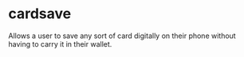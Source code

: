 # cardsave
Allows a user to save any sort of card digitally on their phone without having to carry it in their wallet.
